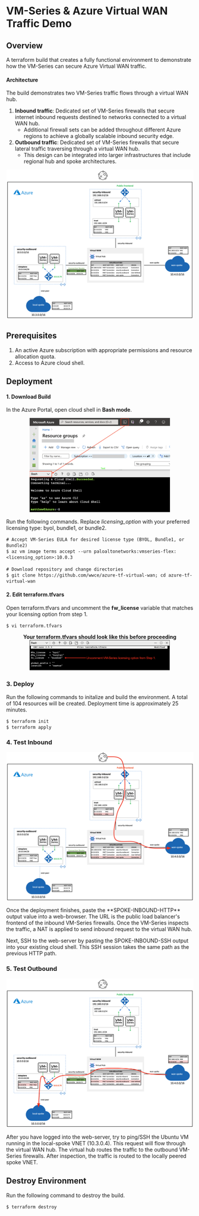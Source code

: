# VM-Series & Azure Virtual WAN Traffic Demo

## Overview 

A terraform build that creates a fully functional environment to demonstrate how the VM-Series can secure Azure Virtual WAN traffic. 


#### Architecture

The build demonstrates two VM-Series traffic flows through a virtual WAN hub. 

1.  **Inbound traffic**:  Dedicated set of VM-Series firewalls that secure internet inbound requests destined to networks connected to a virtual WAN hub.  
    - Additional firewall sets can be added throughout different Azure regions to achieve a globally scalable inbound security edge.
2.  **Outbound traffic**: Dedicated set of VM-Series firewalls that secure lateral traffic traversing through a virtual WAN hub. 
    - This design can be integrated into larger infrastructures that include regional hub and spoke architectures. 


<p align="center">
<img src="https://raw.githubusercontent.com/wwce/azure-tf-virtual-wan/main/images/overview.png" alt="drawing" width="800"/>
</p>

## Prerequisites
 
1.  An active Azure subscription with appropriate permissions and resource allocation quota.
2.  Access to Azure cloud shell. 


## Deployment
#### 1. Download Build
In the Azure Portal, open cloud shell in **Bash mode**.

<p align="center">
<img src="https://raw.githubusercontent.com/wwce/azure-tf-virtual-wan/main/images/step1.png" width="75%" height="75%" >
</p>    

Run the following commands.  Replace *licensing_option* with your preferred licensing type: byol, bundle1, or bundle2. 
```
# Accept VM-Series EULA for desired license type (BYOL, Bundle1, or Bundle2)
$ az vm image terms accept --urn paloaltonetworks:vmseries-flex:<licensing_option>:10.0.3

# Download repository and change directories
$ git clone https://github.com/wwce/azure-tf-virtual-wan; cd azure-tf-virtual-wan
```

#### 2. Edit terraform.tfvars
Open terraform.tfvars and uncomment the **fw_license** variable that matches your licensing option from step 1. 

```
$ vi terraform.tfvars
```

<p align="center">
<b>Your terraform.tfvars should look like this before proceeding</b>
<img src="https://raw.githubusercontent.com/wwce/azure-tf-virtual-wan/main/images/step2.png" width="75%" height="75%" >
</p>      

### 3. Deploy 
Run the following commands to initalize and build the environment.  A total of 104 resources will be created.  Deployment time is approximately 25 minutes. 

```
$ terraform init
$ terraform apply
```


### 4.  Test Inbound <p align="left">
<img src="https://raw.githubusercontent.com/wwce/azure-tf-virtual-wan/main/images/inbound.png" alt="drawing" width="800"/>
</p>
Once the deployment finishes, paste the **SPOKE-INBOUND-HTTP** output value into a web-browser.  The URL is the public load balancer's frontend of the inbound VM-Series firewalls.  Once the VM-Series inspects the traffic, a NAT is applied to send inbound request to the virtual WAN hub.



Next, SSH to the web-server by pasting the SPOKE-INBOUND-SSH output into your existing cloud shell.  This SSH session takes the same path as the previous HTTP path.

### 5.  Test Outbound<p align="left">
<img src="https://raw.githubusercontent.com/wwce/azure-tf-virtual-wan/main/images/outbound.png" alt="drawing" width="800"/>
</p>
After you have logged into the web-server, try to ping/SSH the Ubuntu VM running in the local-spoke VNET (10.3.0.4).  This request will flow through the virtual WAN hub.  The virtual hub routes the traffic to the outbound VM-Series firewalls.  After inspection, the traffic is routed to the locally peered spoke VNET.


## Destroy Environment
Run the following command to destroy the build. 
```
$ terraform destroy
```